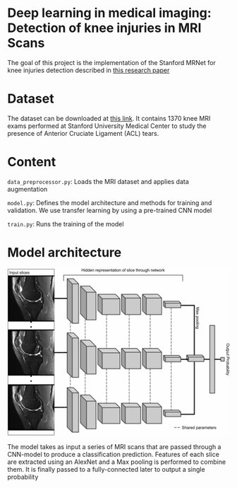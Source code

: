 # Deep learning in medical imaging: Detection of knee injuries in MRI Scans

The goal of this project is the implementation of the Stanford MRNet for knee injuries detection described in  <a href="https://journals.plos.org/plosmedicine/article?id=10.1371/journal.pmed.1002699">this research paper</a>

# Dataset

The dataset can be downloaded at  <a href="https://stanfordmlgroup.github.io/competitions/mrnet/">this link</a>.
It contains 1370 knee MRI exams performed at Stanford University Medical Center to study the presence of Anterior Cruciate Ligament (ACL) tears.

# Content

`data_preprocessor.py`: Loads the MRI dataset and applies data augmentation 

`model.py`: Defines the model architecture and methods for training and validation. We use transfer learning by using a pre-trained CNN model

`train.py`: Runs the training of the model


# Model architecture


![Screenshot](images/architecture.PNG)


The model takes as input a series of MRI scans that are passed through a CNN-model to produce a classification prediction. Features of each slice are extracted using an AlexNet and a Max pooling is performed to combine them. It is finally passed to a fully-connected later to output a single probability





